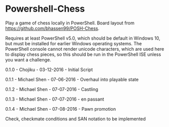 # Powershell-Chess
Play a game of chess locally in PowerShell. Board layout from https://github.com/bhassen99/POSH-Chess. 

Requires at least PowerShell v5.0, which should be default in Windows 10, but must be installed for earlier Windows operating systems.
The PowerShell console cannot render unicode characters, which are used here to display chess pieces, so this should be run in the
PowerShell ISE unless you want a challenge.

0.1.0 - Chojiku      - 03-12-2016 - Initial Script

0.1.1 - Michael Shen - 07-06-2016 - Overhaul into playable state

0.1.2 - Michael Shen - 07-07-2016 - Castling

0.1.3 - Michael Shen - 07-07-2016 - en passant

0.1.4 - Michael Shen - 07-08-2016 - Pawn promotion


Check, checkmate conditions and SAN notation to be implemented
